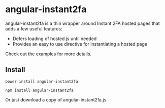 angular-instant2fa
=======================

angular-instant2fa is a thin wrapper around Instant 2FA hosted pages that
adds a few useful features:

* Defers loading of hosted.js until needed
* Provides an easy to use directive for instantiating a hosted page

Check out the examples for more details.

Install
-------

```
bower install angular-instant2fa
```
```
npm install angular-instant2fa
```

Or just download a copy of angular-instant2fa.js.
